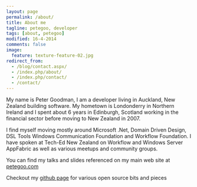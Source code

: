 ```yaml
---
layout: page
permalink: /about/
title: About me
tagline: petegoo, developer
tags: [about, petegoo]
modified: 16-4-2014
comments: false
image:
  feature: texture-feature-02.jpg
redirect_from:
  - /blog/contact.aspx/
  - /index.php/about/
  - /index.php/contact/
  - /contact/
---
```


My name is Peter Goodman, I am a developer living in Auckland, New Zealand building software. My hometown is Londonderry in Northern Ireland and I spent about 6 years in Edinburgh, Scotland working in the financial sector before moving to New Zealand in 2007.

I find myself moving mostly around Microsoft .Net, Domain Driven Design, DSL Tools Windows Communication Foundation and Workflow Foundation. I have spoken at Tech-Ed New Zealand on Workflow and Windows Server AppFabric as well as various meetups and community groups.

You can find my talks and slides referenced on my main web site at [petegoo.com](http://www.petegoo.com)

Checkout my [github page](https://github.com/petegoo) for various open source bits and pieces